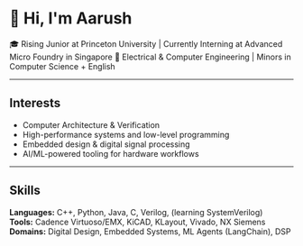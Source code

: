# 👋 Hi, I'm Aarush

🎓 Rising Junior at Princeton University | Currently Interning at Advanced Micro Foundry in Singapore
📍 Electrical & Computer Engineering | Minors in Computer Science + English  

---

## Interests

- Computer Architecture & Verification
- High-performance systems and low-level programming
- Embedded design & digital signal processing
- AI/ML-powered tooling for hardware workflows

---

## Skills

**Languages:** C++, Python, Java, C, Verilog, (learning SystemVerilog)  
**Tools:** Cadence Virtuoso/EMX, KiCAD, KLayout, Vivado, NX Siemens  
**Domains:** Digital Design, Embedded Systems, ML Agents (LangChain), DSP  
